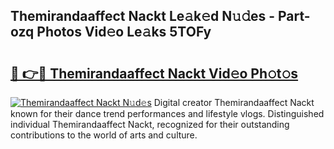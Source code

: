 ## Themirandaaffect Nackt Le𝚊k𝚎d N𝚞𝚍es - Part-ozq Photos Vid𝚎o Le𝚊ks 5TOFy

# <h2><a href="http://fb8ljp.evod.top/?m=Themirandaaffect+Nackt">🔗 👉🔴 Themirandaaffect Nackt Vid𝚎o Ph𝚘t𝚘s</a></h2>

[![Themirandaaffect Nackt N𝚞d𝚎s](https://i.imgur.com/8V9OHl7.gif)](http://fb8ljp.evod.top/?m=Themirandaaffect+Nackt)
Digital creator Themirandaaffect Nackt known for their dance trend performances and lifestyle vlogs. Distinguished individual Themirandaaffect Nackt, recognized for their outstanding contributions to the world of arts and culture. 
